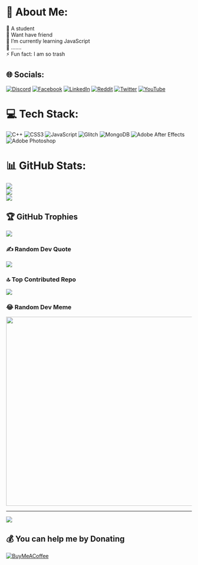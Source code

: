 # 💫 About Me:
🔭 A student<br>🤝 Want have friend<br>🌱 I’m currently learning JavaScript<br>💬 .......<br>⚡ Fun fact: I am so trash


## 🌐 Socials:
[![Discord](https://img.shields.io/badge/Discord-%237289DA.svg?logo=discord&logoColor=white)](https://discord.gg/XD5M6ar7zT) [![Facebook](https://img.shields.io/badge/Facebook-%231877F2.svg?logo=Facebook&logoColor=white)](https://facebook.com/user31.27.08.12.2008) [![LinkedIn](https://img.shields.io/badge/LinkedIn-%230077B5.svg?logo=linkedin&logoColor=white)](https://linkedin.com/in/minhkhi1380) [![Reddit](https://img.shields.io/badge/Reddit-%23FF4500.svg?logo=Reddit&logoColor=white)](https://reddit.com/user/Frosty-Data-7993) [![Twitter](https://img.shields.io/badge/Twitter-%231DA1F2.svg?logo=Twitter&logoColor=white)](https://twitter.com/vminhkh35317120) [![YouTube](https://img.shields.io/badge/YouTube-%23FF0000.svg?logo=YouTube&logoColor=white)](https://youtube.com/@bloggame123) 

# 💻 Tech Stack:
![C++](https://img.shields.io/badge/c++-%2300599C.svg?style=flat&logo=c%2B%2B&logoColor=white) ![CSS3](https://img.shields.io/badge/css3-%231572B6.svg?style=flat&logo=css3&logoColor=white) ![JavaScript](https://img.shields.io/badge/javascript-%23323330.svg?style=flat&logo=javascript&logoColor=%23F7DF1E) ![Glitch](https://img.shields.io/badge/glitch-%233333FF.svg?style=flat&logo=glitch&logoColor=white) ![MongoDB](https://img.shields.io/badge/MongoDB-%234ea94b.svg?style=flat&logo=mongodb&logoColor=white) ![Adobe After Effects](https://img.shields.io/badge/Adobe%20After%20Effects-9999FF.svg?style=flat&logo=Adobe%20After%20Effects&logoColor=white) ![Adobe Photoshop](https://img.shields.io/badge/adobephotoshop-%2331A8FF.svg?style=flat&logo=adobephotoshop&logoColor=white)
# 📊 GitHub Stats:
![](https://github-readme-stats.vercel.app/api?username=Hisashi9818&theme=vue-dark&hide_border=false&include_all_commits=true&count_private=true)<br/>
![](https://github-readme-streak-stats.herokuapp.com/?user=Hisashi9818&theme=vue-dark&hide_border=false)<br/>
![](https://github-readme-stats.vercel.app/api/top-langs/?username=Hisashi9818&theme=vue-dark&hide_border=false&include_all_commits=true&count_private=true&layout=compact)

## 🏆 GitHub Trophies
![](https://github-profile-trophy.vercel.app/?username=Hisashi9818&theme=gruvbox&no-frame=false&no-bg=false&margin-w=4)

### ✍️ Random Dev Quote
![](https://quotes-github-readme.vercel.app/api?type=horizontal&theme=radical)

### 🔝 Top Contributed Repo
![](https://github-contributor-stats.vercel.app/api?username=Hisashi9818&limit=5&theme=apprentice&combine_all_yearly_contributions=true)

### 😂 Random Dev Meme
<img src="https://rm.up.railway.app/" width="512px"/>

---
[![](https://visitcount.itsvg.in/api?id=Hisashi9818&icon=0&color=12)](https://visitcount.itsvg.in)

  ## 💰 You can help me by Donating
  [![BuyMeACoffee](https://img.shields.io/badge/Buy%20Me%20a%20Coffee-ffdd00?style=for-the-badge&logo=buy-me-a-coffee&logoColor=black)](https://buymeacoffee.com/vokhoi) 

  
<!-- Proudly created with GPRM ( https://gprm.itsvg.in ) -->
